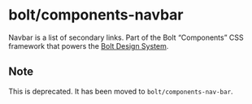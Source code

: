# bolt/components-navbar
Navbar is a list of secondary links. Part of the Bolt “Components” CSS framework that powers the [Bolt Design System](https://www.boltdesignsystem.com).

## Note
This is deprecated. It has been moved to `bolt/components-nav-bar`.


